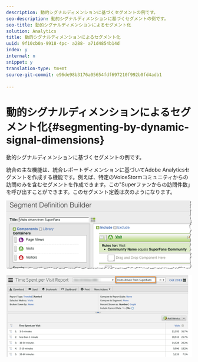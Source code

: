 ```yaml
---
description: 動的シグナルディメンションに基づくセグメントの例です。
seo-description: 動的シグナルディメンションに基づくセグメントの例です。
seo-title: 動的シグナルディメンションによるセグメント化
solution: Analytics
title: 動的シグナルディメンションによるセグメント化
uuid: 9f10cb0a-9918-4pc- a288- a71d4854b14d
index: y
internal: n
snippet: y
translation-type: tm+mt
source-git-commit: e96de98b3176a05654fdf697210f992b0fd4adb1

---
```



# 動的シグナルディメンションによるセグメント化{#segmenting-by-dynamic-signal-dimensions}

動的シグナルディメンションに基づくセグメントの例です。

統合の主な機能は、統合レポートディメンションに基づいてAdobe Analyticsセグメントを作成する機能です。例えば、特定のVoiceStormコミュニティからの訪問のみを含むセグメントを作成できます。この"Superファンからの訪問件数」を呼び出すことができます。このセグメント定義は次のようになります。

![](assets/segment1.png)

![](assets/segment2.png)

